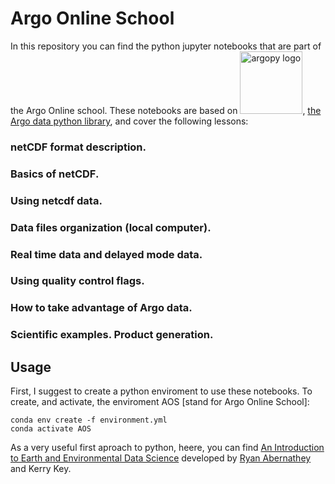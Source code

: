 # Argo Online School

In this repository you can find the python jupyter notebooks that are part of the Argo Online school. These notebooks are based on <img src="https://raw.githubusercontent.com/euroargodev/argopy/master/docs/_static/argopy_logo_long.png" alt="argopy logo" width="100"/>, [the Argo data python library](https://github.com/euroargodev/argopy), and cover the following lessons:

### netCDF format description.

### Basics of netCDF.

### Using netcdf data.

### Data files organization (local computer).

### Real time data and delayed mode data.

### Using quality control flags.

### How to take advantage of Argo data.

### Scientific examples. Product generation.


## Usage
First, I suggest to create a python enviroment to use these notebooks. To create, and activate, the enviroment AOS [stand for Argo Online School]:
```
conda env create -f environment.yml
conda activate AOS
```

As a very useful first aproach to python, heere, you can find [An Introduction to Earth and Environmental Data Science](https://earth-env-data-science.github.io/intro) developed by [Ryan Abernathey](https://ocean-transport.github.io/) and Kerry Key.

